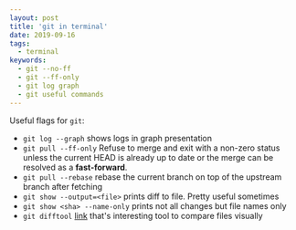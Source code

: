 ```yaml
---
layout: post
title: 'git in terminal'
date: 2019-09-16
tags:
  - terminal
keywords:
  - git --no-ff
  - git --ff-only
  - git log graph
  - git useful commands
---
```


Useful flags for `git`:

- `git log --graph` shows logs in graph presentation
- `git pull --ff-only` Refuse to merge and exit with a non-zero status unless the current HEAD is already up to date or the merge can be resolved as a **fast-forward**.
- `git pull --rebase` rebase the current branch on top of the upstream branch after fetching
- `git show --output=<file>` prints diff to file. Pretty useful sometimes
- `git show <sha> --name-only` prints not all changes but file names only
- `git difftool` [link](https://git-scm.com/docs/git-difftool) that's interesting tool to compare files visually
